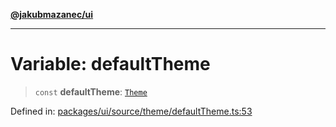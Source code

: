 [**@jakubmazanec/ui**](../README.md)

---

# Variable: defaultTheme

> `const` **defaultTheme**: [`Theme`](../type-aliases/Theme.md)

Defined in:
[packages/ui/source/theme/defaultTheme.ts:53](https://github.com/jakubmazanec/tools/blob/797379ce98752dc838b82c8398e04d90c58ce9e7/packages/ui/source/theme/defaultTheme.ts#L53)
